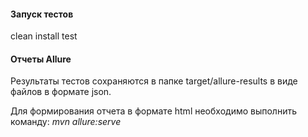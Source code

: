 #### Запуск тестов

clean install test

#### Отчеты Allure

Результаты тестов сохраняются в папке target/allure-results в виде файлов в формате json.

Для формирования отчета в формате html необходимо выполнить команду: *mvn allure:serve*